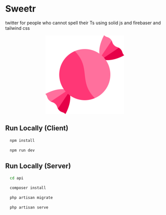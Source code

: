 
# Sweetr

twitter for people who cannot spell their Ts using solid js and firebaser and tailwind css


<div style="text-align:center">
<img src="./public/logo.svg" width="250">
</div>

## Run Locally (Client)

```bash
  npm install
```

```bash
  npm run dev
```


## Run Locally (Server)

```bash
  cd api
```

```bash
  composer install
```

```bash
  php artisan migrate
```

```bash
  php artisan serve
```